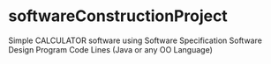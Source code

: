 # softwareConstructionProject
Simple CALCULATOR software using Software Specification Software Design Program Code Lines (Java or any OO Language)
